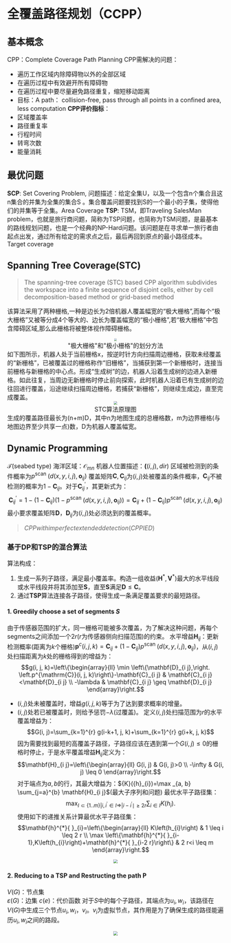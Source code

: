 # 全覆盖路径规划（CCPP）
## 基本概念
CPP：Complete Coverage Path Planning
CPP需解决的问题：
* 遍历工作区域内除障碍物以外的全部区域
* 在遍历过程中有效避开所有障碍物
* 在遍历过程中要尽量避免路径重复，缩短移动距离
* 目标：A path： collision-free, pass through all points in a confined area, less computation
**CPP评价指标**：
* 区域覆盖率
* 路径重复率
* 行程时间
* 转弯次数
* 能量消耗

## 最优问题
**SCP**: Set Covering Problem, 问题描述：给定全集$\mathrm{U}$，以及一个包含n个集合且这n集合的并集为全集的集合$\mathrm{S}$ 。集合覆盖问题要找到$\mathrm{S}$的一个最小的子集，使得他们的并集等于全集。Area Coverage
**TSP**: TSM，即Traveling SalesMan problem，也就是旅行商问题，简称为TSP问题，也简称为TSM问题，是最基本的路线规划问题，也是一个经典的NP-Hard问题。该问题是在寻求单一旅行者由起点出发，通过所有给定的需求点之后，最后再回到原点的最小路径成本。Target coverage

## Spanning Tree Coverage(STC)
> The spanning-tree coverage (STC) based CPP algorithm subdivides the workspace into a finite sequence of disjoint cells, either by cell decomposition-based method or grid-based method

该算法采用了两种栅格,一种是边长为2倍机器人覆盖幅宽的“极大栅格”,而每个“极大栅格”又被等分成4个等大的、边长为覆盖幅宽的“极小栅格”,若“极大栅格”中包含障碍区域,那么此栅格将被整体视作障碍栅格。
<div align=center>
<img src="C:\Users\MoWeimin\Downloads\JZCK201610002_03700.jpg" style="zoom:40%;" />
</div>
<center>"极大栅格"和"极小栅格"的划分方法</center>
如下图所示，机器人处于当前栅格x，按逆时针方向扫描周边栅格，获取未经覆盖的“新栅格”，已被覆盖过的栅格称作“旧栅格”，当捕获到第一个新栅格时，连接当前栅格与新栅格的中心点。形成“生成树”的边，机器人沿着生成树的边进入新栅格。如此往复，当周边无新栅格时停止前向探索，此时机器人沿着已有生成树的边往回进行覆盖，沿途继续扫描周边栅格，若捕获“新栅格”，则继续生成边，直至完成覆盖。
<div align=center>
<img src="C:\Users\MoWeimin\Downloads\JZCK201610002_03900.jpg" style="zoom:50%;" />
</div>
<center>STC算法原理图</center>
生成的覆盖路径最长为(n+m)D，其中n为地图生成的总栅格数，m为边界栅格(与地图边界至少共享一点)数，D为机器人覆盖幅宽。

## Dynamic Programming
$\mathcal{T}$(seabed type)      海洋区域：$\mathcal{O}_{m n}$ 机器人位置描述：$\mathbf((i, j), dir)$
区域被检测到的条件概率为$p^{\text {scan }}\left(d(x,y,i,j), \mathbf{o}_{i j}\right)$
覆盖矩阵$\mathbf{C},\mathbf{C}_{i j}$为$(i, j)$处被覆盖的条件概率，$\mathbf{C}_{i j}$不被检测的概率为$1-\mathbf{C}_{i j}$。对于$\mathbf{C}_{i j}^{\prime}$，其更新式为：
$$\mathbf{C}_{i j}^{\prime}=1-(1-\mathbf{C}_{i j})(1-p^{\text {scan }}\left(d(x,y,i,j), \mathbf{o}_{i j}\right))=\mathbf{C}_{i j}+(1-\mathbf{C}_{i j})p^{\text {scan }}(d(x,y,i,j), \mathbf{o}_{i j})$$
最小要求覆盖矩阵$\mathbf{D}$，$\mathbf{D}_{i j}$为$(i, j)$处必须达到的覆盖概率。
> $CPP with imperfect extended detection (CPPIED)$
### 基于DP和TSP的混合算法
算法构成：
1. 生成一系列子路径，满足最小覆盖率。构造一组收益$(\mathbf{H}^{*},\mathbf{V}^{*})$最大的水平线段或水平线段并将其添加至$\mathbf{S}$，直至$\mathbf{S}$满足$\mathbf{D} \leq \mathbf{C}$。
2. 通过$\mathbf{TSP}$算法连接各子路径，使得生成一条满足覆盖要求的最短路径。
#### 1. Greedily choose a set of segments $S$
由于传感器范围的扩大，同一栅格可能被多次覆盖，为了解决这种问题，再每个segments之间添加一个$2r$($r$为传感器侧向扫描范围)的约束。
水平增益$\mathbf{H}_{i j}$：更新检测概率(距离为$k$个栅格)$\mathbf{p}^{c}(i,j,k)=\mathbf{C}_{i j}+(1-\mathbf{C}_{i j})p^{\text {scan }}(d(x,y,i,j), \mathbf{o}_{i j})$，从$(i,j)$处扫描距离为$k$处的栅格得到的增益为：
$$g(i, j, k)=\left\{\begin{array}{ll}
\min \left\{\mathbf{D}_{i j},\right. \left.p^{\mathrm{C}}(i, j, k)\right\}-\mathbf{C}_{i j} & \mathbf{C}_{i j}<\mathbf{D}_{i j} \\
-\lambda & \mathbf{C}_{i j} \geq \mathbf{D}_{i j}
\end{array}\right.$$
* $(i,j)$处未被覆盖时，增益$g(i, j, k)$等于为了达到要求概率的增量。
* $(i,j)$处若已被覆盖时，则给予惩罚$-\lambda$(过覆盖)。
定义$(i,j)$处扫描范围为$r$的水平覆盖增益为：
$$G(i, j)=\sum_{k=1}^{r} g(i-k+1, j, k)+\sum_{k=1}^{r} g(i+k, j, k)$$
因为需要找到最短的高覆盖子路径，子路径应该在遇到第一个$G(i,j) \leq 0$的栅格时停止，于是水平覆盖增益$\mathbf{H}_{i j}$定义为：
$$\mathbf{H}_{i j}=\left\{\begin{array}{ll}
G(i, j) & G(i, j)>0 \\
-\infty & G(i, j) \leq 0
\end{array}\right.$$
对于端点为$a, b$的行，其最大增益为：${K}({h}_{i})=\max _{a, b} \sum_{j=a}^{b} \mathbf{H}_{i j}$(最大子序列和问题)
最优水平子路径集：
$$\max _{I \subset\{1 . . m\}\left|i, i^{\prime} \in I \Rightarrow\right| i-i^{\prime} \mid \geq 2 r} \sum_{i \in I} K\left(h_{i}\right) .$$
使用如下的递推关系计算最优水平子路径集：
$$\mathbf{h}^{*}{ }_{i}=\left\{\begin{array}{ll}
K\left(h_{i}\right) & 1 \leq i \leq 2 r \\
\max \left\{\mathbf{h}^{*}{ }_{i-1},K\left(h_{i}\right)+\mathbf{h}^{*}{ }_{i-2 r}\right\} & 2 r<i \leq m
\end{array}\right.$$
<div align=center>
<img src="C:\Users\MoWeimin\Desktop\pic\1.png" style="zoom:60%;" />
</div>

#### 2. Reducing to a TSP and Restructing the path P
${V(G)}$：节点集      
${\varepsilon(G)}$：边集
$c(e)$：代价函数
对于$S$中的每个子路径，其端点为$u_{i},w_{i}$，该路径在${V(G)}$中生成三个节点$u_{i},w_{i}，v_{i}$。$v_{i}$为虚拟节点，其作用是为了确保生成的路径能遍历$u_{i},w_{i}$之间的路段。
<div align=center>
<img src="C:\Users\MoWeimin\Desktop\pic\2.png" style="zoom:60%;" />
</div>